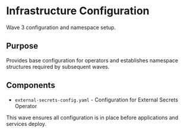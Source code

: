 # Infrastructure Configuration

Wave 3 configuration and namespace setup.

## Purpose

Provides base configuration for operators and establishes namespace structures required by subsequent waves.

## Components

- `external-secrets-config.yaml` - Configuration for External Secrets Operator

This wave ensures all configuration is in place before applications and services deploy.